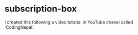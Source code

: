 # subscription-box
I created this following a video tutorial in YouTube chanel called 'CodingNepal'.
